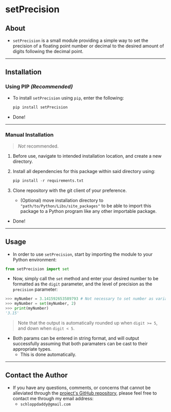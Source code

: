 # setPrecision

## About

- `setPrecision` is a small module providing a simple way to set the precision of a floating point number or decimal to the desired amount of digits following the decimal point.

---

## Installation

### Using PIP _(Recommended)_

- To install `setPrecision` using `pip`, enter the following:

  ```python
  pip install setPrecision
  ```

- Done!

---

### Manual Installation

> _Not_ recommended.

1. Before use, navigate to intended installation location, and create a new directory.
2. Install all dependencies for this package within said directory using:

   ```python
   pip install -r requirements.txt
   ```

3. Clone repository with the git client of your preference.
   - (Optional) move installation directory to `"path/to/Python/Libs/site_packages"` to be able to import this package to a Python program like any other importable package.

- Done!

---

## Usage

- In order to use `setPrecision`, start by importing the module to your Python environment:

```python
from setPrecision import set
```

- Now, simply call the `set` method and enter your desired number to be formatted as the `digit` parameter, and the level of precision as the `precision` parameter:

```python
>>> myNumber = 3.141592653589793 # Not necessary to set number as variable.
>>> myNumber = set(myNumber, 2)
>>> print(myNumber)
'3.15'
```

> Note that the output is automatically rounded up when `digit >= 5`, and down when `digit < 5`.

- Both params can be entered in string format, and will output successfully assuming that both paramaters can be cast to their appropriate types.
  - This is done automatically.

---

## Contact the Author

- If you have any questions, comments, or concerns that cannot be alleviated through the [project's GitHub repository](https://github.com/schlopp96/setPrecision), please feel free to contact me through my email address:
  - `schloppdaddy@gmail.com`
